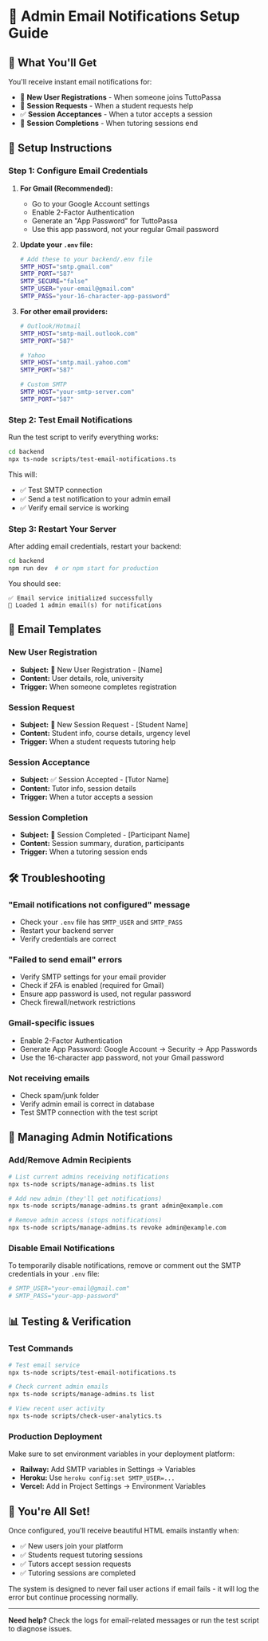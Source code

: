 # 📧 Admin Email Notifications Setup Guide

## 🎯 **What You'll Get**

You'll receive instant email notifications for:
- 🎉 **New User Registrations** - When someone joins TuttoPassa
- 📝 **Session Requests** - When a student requests help
- ✅ **Session Acceptances** - When a tutor accepts a session
- 🎯 **Session Completions** - When tutoring sessions end

## 🔧 **Setup Instructions**

### **Step 1: Configure Email Credentials**

1. **For Gmail (Recommended):**
   - Go to your Google Account settings
   - Enable 2-Factor Authentication
   - Generate an "App Password" for TuttoPassa
   - Use this app password, not your regular Gmail password

2. **Update your `.env` file:**
   ```bash
   # Add these to your backend/.env file
   SMTP_HOST="smtp.gmail.com"
   SMTP_PORT="587"
   SMTP_SECURE="false"
   SMTP_USER="your-email@gmail.com"
   SMTP_PASS="your-16-character-app-password"
   ```

3. **For other email providers:**
   ```bash
   # Outlook/Hotmail
   SMTP_HOST="smtp-mail.outlook.com"
   SMTP_PORT="587"
   
   # Yahoo
   SMTP_HOST="smtp.mail.yahoo.com"
   SMTP_PORT="587"
   
   # Custom SMTP
   SMTP_HOST="your-smtp-server.com"
   SMTP_PORT="587"
   ```

### **Step 2: Test Email Notifications**

Run the test script to verify everything works:

```bash
cd backend
npx ts-node scripts/test-email-notifications.ts
```

This will:
- ✅ Test SMTP connection
- ✅ Send a test notification to your admin email
- ✅ Verify email service is working

### **Step 3: Restart Your Server**

After adding email credentials, restart your backend:

```bash
cd backend
npm run dev  # or npm start for production
```

You should see:
```
✅ Email service initialized successfully
📧 Loaded 1 admin email(s) for notifications
```

## 📧 **Email Templates**

### **New User Registration**
- **Subject:** 🎉 New User Registration - [Name]
- **Content:** User details, role, university
- **Trigger:** When someone completes registration

### **Session Request**
- **Subject:** 📝 New Session Request - [Student Name]
- **Content:** Student info, course details, urgency level
- **Trigger:** When a student requests tutoring help

### **Session Acceptance**
- **Subject:** ✅ Session Accepted - [Tutor Name]
- **Content:** Tutor info, session details
- **Trigger:** When a tutor accepts a session

### **Session Completion**
- **Subject:** 🎯 Session Completed - [Participant Name]
- **Content:** Session summary, duration, participants
- **Trigger:** When a tutoring session ends

## 🛠️ **Troubleshooting**

### **"Email notifications not configured" message**
- Check your `.env` file has `SMTP_USER` and `SMTP_PASS`
- Restart your backend server
- Verify credentials are correct

### **"Failed to send email" errors**
- Verify SMTP settings for your email provider
- Check if 2FA is enabled (required for Gmail)
- Ensure app password is used, not regular password
- Check firewall/network restrictions

### **Gmail-specific issues**
- Enable 2-Factor Authentication
- Generate App Password: Google Account → Security → App Passwords
- Use the 16-character app password, not your Gmail password

### **Not receiving emails**
- Check spam/junk folder
- Verify admin email is correct in database
- Test SMTP connection with the test script

## 🔄 **Managing Admin Notifications**

### **Add/Remove Admin Recipients**
```bash
# List current admins receiving notifications
npx ts-node scripts/manage-admins.ts list

# Add new admin (they'll get notifications)
npx ts-node scripts/manage-admins.ts grant admin@example.com

# Remove admin access (stops notifications)
npx ts-node scripts/manage-admins.ts revoke admin@example.com
```

### **Disable Email Notifications**
To temporarily disable notifications, remove or comment out the SMTP credentials in your `.env` file:

```bash
# SMTP_USER="your-email@gmail.com"
# SMTP_PASS="your-app-password"
```

## 📊 **Testing & Verification**

### **Test Commands**
```bash
# Test email service
npx ts-node scripts/test-email-notifications.ts

# Check current admin emails
npx ts-node scripts/manage-admins.ts list

# View recent user activity
npx ts-node scripts/check-user-analytics.ts
```

### **Production Deployment**
Make sure to set environment variables in your deployment platform:
- **Railway:** Add SMTP variables in Settings → Variables
- **Heroku:** Use `heroku config:set SMTP_USER=...`
- **Vercel:** Add in Project Settings → Environment Variables

## 🚀 **You're All Set!**

Once configured, you'll receive beautiful HTML emails instantly when:
- ✅ New users join your platform
- ✅ Students request tutoring sessions
- ✅ Tutors accept session requests
- ✅ Tutoring sessions are completed

The system is designed to never fail user actions if email fails - it will log the error but continue processing normally.

---

**Need help?** Check the logs for email-related messages or run the test script to diagnose issues.

